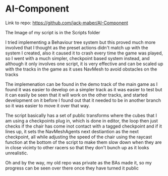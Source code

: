 # AI-Component

Link to repo: https://github.com/jack-maber/AI-Component

The Image of my script is in the Scripts folder

I tried implementing a Behaviour tree system but this proved much more involved that I thought as the preset actions didn't match up with the system I created, also it caused it to crash every time the game was played, so I went with a much simpler, checkpoint based system instead, and although it only involves one script, it is very effective and can be scaled up with the tracks in the game as it uses NavMesh to avoid obstacles on the tracks

The implemenation can be found in the demo track of the main game as I found it was easier to develop on a simpler track as it was easier to test but it can easily be seen that it will work on the other tracks, and  started development on it before I found out that it needed to be in another branch so it was easier to move it over that way. 

The script basically has a set of public transforms where the cubes that I am using a checkpoints plug in, which is done in editor, the loop then just checks if the chair has come inot contact with a tagged checkpoint and if it lines up, it sets the NavMeshAgents next destiantion as the next checkpoint, all while adjusting the speed of the chair using the raycast function at the bottom of the script to make them slow down when they are in close vicinty to other racers so that they don't bunch up as it looks unrealistic. 

Oh and by the way, my old repo was private as the BAs made it, so my progress can be seen over there once they have turned it public
